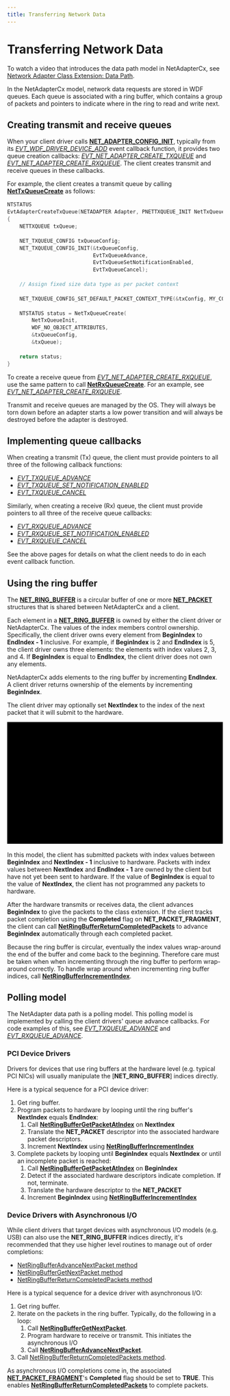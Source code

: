 ```yaml
---
title: Transferring Network Data
---
```


# Transferring Network Data

To watch a video that introduces the data path model in NetAdapterCx, see [Network Adapter Class Extension: Data Path](https://aka.ms/netadapter/video3).

In the NetAdapterCx model, network data requests are stored in WDF queues.  Each queue is associated with a ring buffer, which contains a group of packets and pointers to indicate where in the ring to read and write next.

## Creating transmit and receive queues

When your client driver calls [**NET_ADAPTER_CONFIG_INIT**](net-adapter-config-init.md), typically from its [*EVT_WDF_DRIVER_DEVICE_ADD*](https://msdn.microsoft.com/library/windows/hardware/ff541693) event callback function, it provides two queue creation callbacks: [*EVT_NET_ADAPTER_CREATE_TXQUEUE*](evt-net-adapter-create-txqueue.md) and [*EVT_NET_ADAPTER_CREATE_RXQUEUE*](evt-net-adapter-create-rxqueue.md).  The client creates transmit and receive queues in these callbacks.

For example, the client creates a transmit queue by calling [**NetTxQueueCreate**](nettxqueuecreate.md) as follows:

```cpp
NTSTATUS
EvtAdapterCreateTxQueue(NETADAPTER Adapter, PNETTXQUEUE_INIT NetTxQueueInit)
{
    NETTXQUEUE txQueue;

    NET_TXQUEUE_CONFIG txQueueConfig;
    NET_TXQUEUE_CONFIG_INIT(&txQueueConfig, 
                            EvtTxQueueAdvance,
                            EvtTxQueueSetNotificationEnabled,
                            EvtTxQueueCancel);

    // Assign fixed size data type as per packet context

    NET_TXQUEUE_CONFIG_SET_DEFAULT_PACKET_CONTEXT_TYPE(&txConfig, MY_CONTEXT);

    NTSTATUS status = NetTxQueueCreate(
        NetTxQueueInit,
        WDF_NO_OBJECT_ATTRIBUTES,
        &txQueueConfig,
        &txQueue);

    return status;
}
```

To create a receive queue from [*EVT_NET_ADAPTER_CREATE_RXQUEUE*](evt-net-adapter-create-rxqueue.md), use the same pattern to call [**NetRxQueueCreate**](netrxqueuecreate.md).  For an example, see [*EVT_NET_ADAPTER_CREATE_RXQUEUE*](evt-net-adapter-create-rxqueue.md).

Transmit and receive queues are managed by the OS. They will always be torn down before an adapter starts a low power transition and will always be destroyed before the adapter is destroyed.

## Implementing queue callbacks

When creating a transmit (Tx) queue, the client must provide pointers to all three of the following callback functions:

* [*EVT_TXQUEUE_ADVANCE*](evt-txqueue-advance.md)
* [*EVT_TXQUEUE_SET_NOTIFICATION_ENABLED*](evt-txqueue-set-notification-enabled.md)
* [*EVT_TXQUEUE_CANCEL*](evt-txqueue-cancel.md)

Similarly, when creating a receive (Rx) queue, the client must provide pointers to all three of the receive queue callbacks:

* [*EVT_RXQUEUE_ADVANCE*](evt-rxqueue-advance.md)
* [*EVT_RXQUEUE_SET_NOTIFICATION_ENABLED*](evt-rxqueue-set-notification-enabled.md)
* [*EVT_RXQUEUE_CANCEL*](evt-rxqueue-cancel.md)

See the above pages for details on what the client needs to do in each event callback function.

## Using the ring buffer

The [**NET_RING_BUFFER**](net-ring-buffer.md) is a circular buffer of one or more [**NET_PACKET**](net-packet.md) structures that is shared between NetAdapterCx and a client.

Each element in a [**NET_RING_BUFFER**](net-ring-buffer.md) is owned by either the client driver or NetAdapterCx.  The values of the index members control ownership.  Specifically, the client driver owns every element from **BeginIndex** to **EndIndex - 1** inclusive.
For example, if **BeginIndex** is 2 and **EndIndex** is 5, the client driver owns three elements: the elements with index values 2, 3, and 4.
If **BeginIndex** is equal to **EndIndex**, the client driver does not own any elements.

NetAdapterCx adds elements to the ring buffer by incrementing **EndIndex**.
A client driver returns ownership of the elements by incrementing **BeginIndex**.

The client driver may optionally set **NextIndex** to the index of the next packet that it will submit to the hardware.

![Using the ring buffer](images/using-the-ring-buffer.gif)

In this model, the client has submitted packets with index values between **BeginIndex** and **NextIndex - 1** inclusive to hardware.  Packets with index values between **NextIndex** and **EndIndex - 1** are owned by the client but have not yet been sent to hardware.  If the value of **BeginIndex** is equal to the value of **NextIndex**, the client has not programmed any packets to hardware.

After the hardware transmits or receives data, the client advances **BeginIndex** to give the packets to the class extension. If the client tracks packet completion using the **Completed** flag on **NET_PACKET_FRAGMENT**, the client can call [**NetRingBufferReturnCompletedPackets**](netringbufferreturncompletedpackets.md) to advance **BeginIndex** automatically through each completed packet.

Because the ring buffer is circular, eventually the index values wrap-around the end of the buffer and come back to the beginning. Therefore care must be taken when when incrementing through the ring buffer to perform wrap-around correctly.  To handle wrap around when incrementing ring buffer indices, call [**NetRingBufferIncrementIndex**](NetRingBufferIncrementIndex.md).

## Polling model

The NetAdapter data path is a polling model. This polling model is implemented by calling the client drivers' queue advance callbacks. For code examples of this, see [*EVT_TXQUEUE_ADVANCE*](evt-txqueue-advance.md) and [*EVT_RXQUEUE_ADVANCE*](evt-rxqueue-advance.md).

### PCI Device Drivers

Drivers for devices that use ring buffers at the hardware level (e.g. typical PCI NICs) will usually manipulate the [**NET_RING_BUFFER**] indices directly.

Here is a typical sequence for a PCI device driver:

1. Get ring buffer.
2. Program packets to hardware by looping until the ring buffer's **NextIndex** equals **EndIndex**:
    1. Call [**NetRingBufferGetPacketAtIndex**](NetRingBufferGetPacketAtIndex.md) on **NextIndex**
    2. Translate the **NET_PACKET** descriptor into the associated hardware packet descriptors.
    3. Increment **NextIndex** using [**NetRingBufferIncrementIndex**](NetRingBufferIncrementIndex.md)
3. Complete packets by looping until **BeginIndex** equals **NextIndex** or until an incomplete packet is reached:
    1. Call [**NetRingBufferGetPacketAtIndex**](NetRingBufferGetPacketAtIndex.md) on **BeginIndex**
    2. Detect if the associated hardware descriptors indicate completion. If not, terminate.
    3. Translate the hardware descriptor to the **NET_PACKET**
    4. Increment **BeginIndex** using [**NetRingBufferIncrementIndex**](NetRingBufferIncrementIndex.md)

### Device Drivers with Asynchronous I/O

While client drivers that target devices with asynchronous I/O models (e.g. USB) can also use the **NET_RING_BUFFER** indices directly, it's recommended that they use higher level routines to manage out of order completions:

* [NetRingBufferAdvanceNextPacket method](netringbufferadvancenextpacket.md)
* [NetRingBufferGetNextPacket method](netringbuffergetnextpacket.md)
* [NetRingBufferReturnCompletedPackets method](netringbufferreturncompletedpackets.md)

Here is a typical sequence for a device driver with asynchronous I/O:

1. Get ring buffer.
2. Iterate on the packets in the ring buffer.  Typically, do the following in a loop:
    1. Call [**NetRingBufferGetNextPacket**](netringbuffergetnextpacket.md).
    2. Program hardware to receive or transmit. This initiates the asynchronous I/O
    3. Call [**NetRingBufferAdvanceNextPacket**](netringbufferadvancenextpacket.md).
3. Call [NetRingBufferReturnCompletedPackets method](netringbufferreturncompletedpackets.md).

As asynchronous I/O completions come in, the associated [**NET_PACKET_FRAGMENT**](net-packet-fragment.md)'s **Completed** flag should be set to **TRUE**. This enables [**NetRingBufferReturnCompletedPackets**](NetRingBufferReturnCompletedPackets.md) to complete packets.
